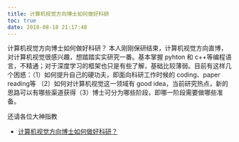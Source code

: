 ```yaml
---
title: 计算机视觉方向博士如何做好科研
toc: true
date: 2018-08-18 21:17:48
---
```

计算机视觉方向博士如何做好科研？
本人刚刚保研结束，计算机视觉方向直博，对计算机视觉很感兴趣，想踏踏实实研究一番。基本掌握 pyhton 和 c++等编程语言，不精通；对于深度学习的框架也只是有些了解，基础比较薄弱。目前有这样几个困惑：（1）如何提升自己的硬功夫，即面向科研工作时候的 coding、paper reading等 （2）如何对计算机视觉这一领域有 good idea，当前研究热点，新的思路可以有哪些渠道获得（3）博士可分为哪些阶段，即哪一阶段需要做哪些准备。

还请各位大神指教


- [计算机视觉方向博士如何做好科研？](https://www.zhihu.com/question/67257036)
